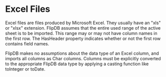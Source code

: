 # Excel Files

Excel files are files produced by Microsoft Excel. They usually have an "xls" or "xlsx" extension.
FlipDB assumes that the entire used range of the active sheet is to be imported. This range may or
may not have column names in the first row. The HasHeader property indicates whether or not the
first row contains field names.

FlipDB makes no assumptions about the data type of an Excel column, and imports all columns as Char
columns. Columns must be explicitly converted to the appropriate FlipDB data type by applying a
casting function like toInteger or toDate.

